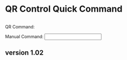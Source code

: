 <script src="../../jquery.min.js"></script>
<script src="../../qrcodeborder.js"></script>
<style>
        #qrcode{
            width: 100%;
        }
        div{
            width: 100%;
            display: inline-block;
        }
</style>

# QR Control Quick Command
      
<div id="qrcode"></div>
	  
QR Command: <b id="qrtext"></b><br>

Manual Command: <input type="text" id="addcmd" value="">
	  
## version 1.02

<script>
       
var once = true;
var qrcode;
var cmd = "\"Hello World\"";
var cmdurl;
var lasttimecmd = ""; 
let urlParams = new URLSearchParams(document.location.search);
cmdurl = urlParams.get('cmd')
if(cmdurl !== null)
	cmd = cmdurl;
	
document.getElementById("qrtext").innerHTML = cmd;

function makeQR() 
{	
  if(once === true)
  {
    qrcode = new QRCode(document.getElementById("qrcode"), 
    {
      text : cmd,
      width : 360,
      height : 360,
      correctLevel : QRCode.CorrectLevel.M
    });
    once = false;
  }
}

function timeLoop()
{  
  qrcode.clear(); 
  qrcode.makeCode(cmd);
  
  if(document.getElementById("addcmd") !== null)
  {
	var addcmd = document.getElementById("addcmd").value;
	if(addcmd.length > 0)
		cmd = addcmd;
  }	
  
  if(cmd != lasttimecmd)
  {
	changed = true;
	lasttimecmd = cmd;
  }
	
  if(changed === true)
  {
	document.getElementById("qrtext").innerHTML = cmd;
	changed = false;
  }
	
  var t = setTimeout(timeLoop, 100);
}

function myReloadFunction() {
  location.reload();
}

makeQR();
timeLoop();

</script>

